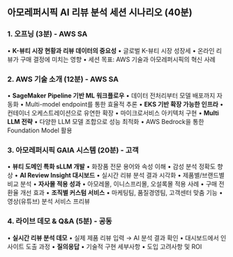 ## 아모레퍼시픽 AI 리뷰 분석 세션 시나리오 (40분)

### 1. 오프닝 (3분) - AWS SA
• **K-뷰티 시장 현황과 리뷰 데이터의 중요성**
  • 글로벌 K-뷰티 시장 성장세
  • 온라인 리뷰가 구매 결정에 미치는 영향
  • 세션 목표: AWS 기술과 아모레퍼시픽의 혁신 사례

### 2. AWS 기술 소개 (12분) - AWS SA
• **SageMaker Pipeline 기반 ML 워크플로우**
  • 데이터 전처리부터 모델 배포까지 자동화
  • Multi-model endpoint를 통한 효율적 추론
• **EKS 기반 확장 가능한 인프라**
  • 컨테이너 오케스트레이션으로 유연한 확장
  • 마이크로서비스 아키텍처 구현
• **Multi LLM 전략**
  • 다양한 LLM 모델 조합으로 성능 최적화
  • AWS Bedrock을 통한 Foundation Model 활용

### 3. 아모레퍼시픽 GAIA 시스템 (20분) - 고객
• **뷰티 도메인 특화 sLLM 개발**
  • 화장품 전문 용어와 속성 이해
  • 감성 분석 정확도 향상
• **AI Review Insight 대시보드**
  • 실시간 리뷰 분석 결과 시각화
  • 제품별/브랜드별 비교 분석
• **자사몰 적용 성과**
  • 아모레몰, 이니스프리몰, 오설록몰 적용 사례
  • 구매 전환율 개선 효과
• **조직별 커스텀 서비스**
  • 마케팅팀, 품질경영팀, 고객센터 맞춤 기능
  • 영상(유튜브) 분석 서비스 프리뷰

### 4. 라이브 데모 & Q&A (5분) - 공동
• **실시간 리뷰 분석 데모**
  • 실제 제품 리뷰 입력 → AI 분석 결과 확인
  • 대시보드에서 인사이트 도출 과정
• **질의응답**
  • 기술적 구현 세부사항
  • 도입 고려사항 및 ROI
